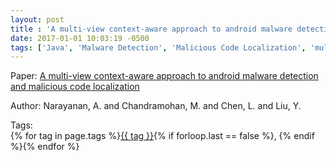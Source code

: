 ```yaml
---
layout: post
title : 'A multi-view context-aware approach to android malware detection and malicious code localization'
date: 2017-01-01 10:03:19 -0500
tags: ['Java', 'Malware Detection', 'Malicious Code Localization', 'multiple kernel learning SVM', 'Interprocedural Control Flow Graph (ICFG)', 'Contextual API Dependency Graph (CADG)', 'Contextual Permission Dependency Graph (CPDG)', 'Contextual Source and Sink Dependency Graph (CSSDG)', 'Contextual ICFG (CICFG)']
---
```

Paper: [A multi-view context-aware approach to android malware detection and malicious code localization](https://link.springer.com/article/10.1007/s10664-017-9539-8)

Author: Narayanan, A. and Chandramohan, M. and Chen, L. and Liu, Y.




 Tags:  
        <span>{% for tag in page.tags %}<a href="/tags/#{{ tag | slugify }}">{{ tag }}</a>{% if forloop.last == false %}, {% endif %}{% endfor %}</span>
